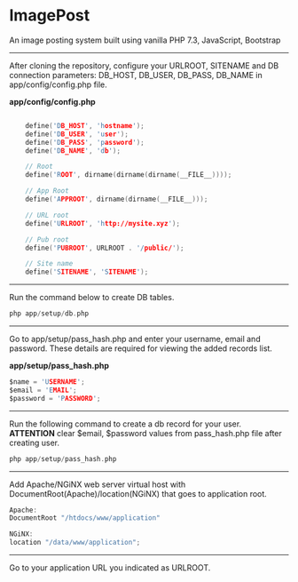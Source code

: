 # ImagePost
An image posting system built using vanilla PHP 7.3, JavaScript, Bootstrap

************************************************

After cloning the repository, configure your URLROOT, SITENAME and DB connection parameters: DB_HOST, DB_USER, DB_PASS, DB_NAME in app/config/config.php file. 

**app/config/config.php**
```C

    define('DB_HOST', 'hostname');
    define('DB_USER', 'user');
    define('DB_PASS', 'password');
    define('DB_NAME', 'db');

    // Root
    define('ROOT', dirname(dirname(dirname(__FILE__))));

    // App Root
    define('APPROOT', dirname(dirname(__FILE__)));

    // URL root
    define('URLROOT', 'http://mysite.xyz');

    // Pub root
    define('PUBROOT', URLROOT . '/public/');

    // Site name
    define('SITENAME', 'SITENAME');

```

************************************************

Run the command below to create DB tables.

``` C
php app/setup/db.php
```

************************************************

Go to app/setup/pass_hash.php and enter your username, email and password. These details are required for viewing the added records list.

**app/setup/pass_hash.php**
```C
$name = 'USERNAME';
$email = 'EMAIL';
$password = 'PASSWORD';
```

************************************************

Run the following command to create a db record for your user. **ATTENTION** clear $email, $password values from pass_hash.php file after creating user.

``` C
php app/setup/pass_hash.php
```


************************************************

Add Apache/NGiNX web server virtual host with DocumentRoot(Apache)/location(NGiNX) that goes to application root.

``` C
Apache:
DocumentRoot "/htdocs/www/application"

NGiNX:
location "/data/www/application";
```

************************************************

Go to your application URL you indicated as URLROOT.

